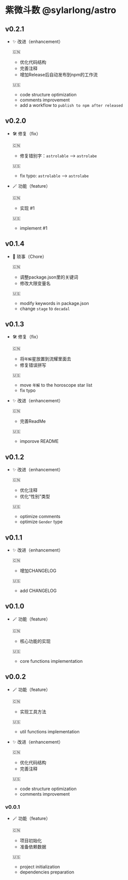 # 紫微斗数 @sylarlong/astro

## v0.2.1

- ✨ 改进（enhancement）

  🇨🇳
  - 优化代码结构
  - 完善注释
  - 增加Release后自动发布到npm的工作流

  🇺🇸
  - code structure optimization
  - comments improvement
  - add a workflow to `publish to npm after released`

## v0.2.0

- 🛠️ 修复（fix）

  🇨🇳
  - 修复错别字：`astrolable` --> `astrolabe`

  🇺🇸
  - fix typo: `astrolable` --> `astrolabe`

- 🪄 功能（feature）

  🇨🇳
  - 实现 #1

  🇺🇸
  - implement #1
 
## v0.1.4

- 🧹 琐事（Chore）

  🇨🇳
  - 调整package.json里的关键词
  - 修改大限变量名

  🇺🇸
  - modify keywords in package.json
  - change `stage` to `decadal`

## v0.1.3

- 🛠️ 修复（fix）

  🇨🇳
  - 将`年解`星放置到流耀里面去
  - 修复错误拼写

  🇺🇸
  - move `年解` to the horoscope star list
  - fix typo

- ✨ 改进（enhancement）

  🇨🇳
  - 完善ReadMe

  🇺🇸
  - imporove README

## v0.1.2

- ✨ 改进（enhancement）

  🇨🇳
  - 优化注释
  - 优化“性别”类型

  🇺🇸
  - optimize comments
  - optimize `Gender` type

## v0.1.1

- ✨ 改进（enhancement）

  🇨🇳
  - 增加CHANGELOG

  🇺🇸
  - add CHANGELOG

## v0.1.0

- 🪄 功能（feature）

  🇨🇳
  - 核心功能的实现

  🇺🇸
  - core functions implementation

## v0.0.2

- 🪄 功能（feature）

  🇨🇳
  - 实现工具方法

  🇺🇸
  - util functions implementation

- ✨ 改进（enhancement）

  🇨🇳
  - 优化代码结构
  - 完善注释

  🇺🇸
  - code structure optimization
  - comments improvement

### v0.0.1

- 🪄 功能（feature）

  🇨🇳
  - 项目初始化
  - 准备依赖数据

  🇺🇸
  - project initialization
  - dependencies preparation

